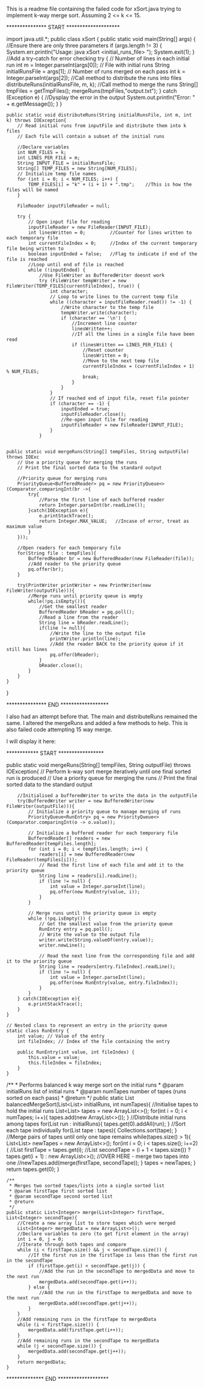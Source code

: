 This is a readme file containing the failed code for xSort.java trying to implement k-way merge sort. 
Assuming 2 <= k <= 15.

*************** START ********************


import java.util.*;
public class xSort {
    public static void main(String[] args) {
        //Ensure there are only three parameters
        if (args.length != 3) {
            System.err.println("Usage: java xSort <lines> <initial_runs_file> <merged runs>");
            System.exit(1);
        }
        //Add a try-catch for error checking
        try {
            // Number of lines in each initial run
            int m = Integer.parseInt(args[0]);
            // File with initial runs
            String initialRunsFile = args[1]; 
            // Number of runs merged on each pass
            int k = Integer.parseInt(args[2]);
            //Call method to distribute the runs into <k> files
            distributeRuns(initialRunsFile, m, k);
            //Call method to merge the runs
            String[] tmpFiles = getTmpFiles();
            mergeRuns(tmpFiles,"output.txt");
        } catch (Exception e) {
            //Dysplay the error in the output
            System.out.println("Error: " + e.getMessage());
        }
    }


    public static void distributeRuns(String initialRunsFile, int m, int k) throws IOException{
        // Read initial runs from inputFile and distribute them into k files
        // Each file will contain a subset of the initial runs

        //Declare variables
        int NUM_FILES = k;
        int LINES_PER_FILE = m;
        String INPUT_FILE = initialRunsFile;
        String[] TEMP_FILES = new String[NUM_FILES];
        // Initialize temp file names
        for (int i = 0; i < NUM_FILES; i++) {
            TEMP_FILES[i] = "k" + (i + 1) + ".tmp";    //This is how the files will be named
        }

        FileReader inputFileReader = null;

        try {
            // Open input file for reading
            inputFileReader = new FileReader(INPUT_FILE);
            int linesWritten = 0;         //Counter for lines written to each temporary file
            int currentFileIndex = 0;     //Index of the current temporary file being written to
            boolean inputEnded = false;   //Flag to indicate if end of the file is reached
            //Loop until end of file is reached
            while (!inputEnded) {
                //Use FileWriter as BufferedWriter doesnt work 
                try (FileWriter tempWriter = new FileWriter(TEMP_FILES[currentFileIndex], true)) {
                    int character;
                    // Loop to write lines to the current temp file
                    while ((character = inputFileReader.read()) != -1) {
                        //Write character to the temp file
                        tempWriter.write(character);
                        if (character == '\n') {
                            //Increment line counter
                            linesWritten++;
                            //If all the lines in a single file have been read
                            if (linesWritten == LINES_PER_FILE) {
                                //Reset counter
                                linesWritten = 0;
                                //Move to the next temp file
                                currentFileIndex = (currentFileIndex + 1) % NUM_FILES;
                                break; 
                            }
                        }
                    }
                    // If reached end of input file, reset file pointer
                    if (character == -1) {
                        inputEnded = true;
                        inputFileReader.close();
                        //Re-open input file for reading
                        inputFileReader = new FileReader(INPUT_FILE);
                    }
                }


	public static void mergeRuns(String[] tempFiles, String outputFile) throws IOExc
        // Use a priority queue for merging the runs
        // Print the final sorted data to the standard output

        //Priority queue for merging runs
        PriorityQueue<BufferedReader> pq = new PriorityQueue<>(Comparator.comparingInt(br ->{
            try{
                //Parse the first line of each buffered reader
                return Integer.parseInt(br.readLine());
            }catch(IOException e){
                e.printStackTrace();
                return Integer.MAX_VALUE;   //Incase of error, treat as maximum value
            }
        }));

        //Open readers for each temporary file 
        for(String file : tempFiles){
            BufferedReader br = new BufferedReader(new FileReader(file));
            //Add reader to the priority queue
            pq.offer(br);
        }

        try(PrintWriter printWriter = new PrintWriter(new FileWriter(outputFile))){
            //Merge runs until priority queue is empty
            while(!pq.isEmpty()){
                //Get the smallest reader
                BufferedReader bReader = pq.poll();
                //Read a line from the reader
                String line = bReader.readLine();
                if(line != null){
                    //Write the line to the output file
                    printWriter.println(line);
                    //Add the reader BACK to the priority queue if it still has lines
                    pq.offer(bReader);
                }
                bReader.close();
            }
        }
    }
}


*************** END ******************





I also had an attempt before that. The main and distributeRuns remained the same. I altered the mergeRuns and added a few methods to help. This is also failed code attempting 15 way merge. 

I will display it here:


************ START *****************

public static void mergeRuns(String[] tempFiles, String outputFile) throws IOException{
        // Perform k-way sort merge iteratively until one final sorted run is produced
        // Use a priority queue for merging the runs
        // Print the final sorted data to the standard output

        //Initialised a bufferedWriter to write the data in the outputFile
        try(BufferedWriter writer = new BufferedWriter(new FileWriter(outputFile))){
            // Initialize a priority queue to manage merging of runs
            PriorityQueue<RunEntry> pq = new PriorityQueue<>(Comparator.comparingInt(o -> o.value));
            
            // Initialize a buffered reader for each temporary file
            BufferedReader[] readers = new BufferedReader[tempFiles.length];
            for (int i = 0; i < tempFiles.length; i++) {
                readers[i] = new BufferedReader(new FileReader(tempFiles[i]));
                // Read the first line of each file and add it to the priority queue
                String line = readers[i].readLine();
                if (line != null) {
                    int value = Integer.parseInt(line);
                    pq.offer(new RunEntry(value, i));
                }
            }

            // Merge runs until the priority queue is empty
            while (!pq.isEmpty()) {
                // Get the smallest value from the priority queue
                RunEntry entry = pq.poll();
                // Write the value to the output file
                writer.write(String.valueOf(entry.value));
                writer.newLine();

                // Read the next line from the corresponding file and add it to the priority queue
                String line = readers[entry.fileIndex].readLine();
                if (line != null) {
                    int value = Integer.parseInt(line);
                    pq.offer(new RunEntry(value, entry.fileIndex));
                }
            }
        } catch(IOException e){
            e.printStackTrace();
        }
    }

    // Nested class to represent an entry in the priority queue
    static class RunEntry {
        int value; // Value of the entry
        int fileIndex; // Index of the file containing the entry

        public RunEntry(int value, int fileIndex) {
            this.value = value;
            this.fileIndex = fileIndex;
        }
    }

/**
     * Performs balanced k way merge sort on the initial runs
     * @param initialRuns list of initial runs
     * @param numTapes number of tapes (runs sorted on each pass)
     * @return 
     */
    public static List<Integer> balancedMergeSort(List<List<Integer>> initialRuns, int numTapes){
        //Initialise tapes to hold the initial runs
        List<List<Integer>> tapes = new ArrayList<>();
        for(int i = 0; i < numTapes; i++){
            tapes.add(new ArrayList<>());
        }
        //Distribute initial runs among tapes
        for(List<Integer> run : initialRuns){
            tapes.get(0).addAll(run);
        }
        //Sort each tape individually
        for(List<Integer> tape : tapes){
            Collections.sort(tape);
        }
        //Merge pairs of tapes until only one tape remains
        while(tapes.size() > 1){
            List<List<Integer>> newTapes = new ArrayList<>();
            for(int i = 0; i < tapes.size(); i+=2){
                //List<Integer> firstTape = tapes.get(i);
                //List<Integer> secondTape = (i + 1 < tapes.size()) ? tapes.get(i + 1) : new ArrayList<>();
                //OVER HERE - merge two tapes into one
                //newTapes.add(merge(firstTape, secondTape));
            }
            tapes = newTapes;
        }
        return tapes.get(0);
    }

    /**
     * Merges two sorted tapes/lists into a single sorted list
     * @param firstTape first sorted list
     * @param secondTape second sorted list
     * @return
     */
    public static List<Integer> merge(List<Integer> firstTape, List<Integer> secondTape){
        //Create a new array list to store tapes which were merged
        List<Integer> mergedData = new ArrayList<>();
        //Declare variables to zero (to get first element in the array)
        int i = 0, j = 0;
        //Iterate through both tapes and compare
        while (i < firstTape.size() && j < secondTape.size()) {
            //If the first run in the firstTape is less than the first run in the secondTape
            if (firstTape.get(i) < secondTape.get(j)) {
                //Add the run in the secondTape to mergedData and move to the next run
                mergedData.add(secondTape.get(i++));
            } else {
                //Add the run in the firstTape to mergedData and move to the next run
                mergedData.add(secondTape.get(j++));
            }
        }
        //Add remaining runs in the firstTape to mergedData
        while (i < firstTape.size()) {
            mergedData.add(firstTape.get(i++));
        }
        //Add remaining runs in the secondTape to mergedData
        while (j < secondTape.size()) {
            mergedData.add(secondTape.get(j++));
        }
        return mergedData;
    }


************** END *******************